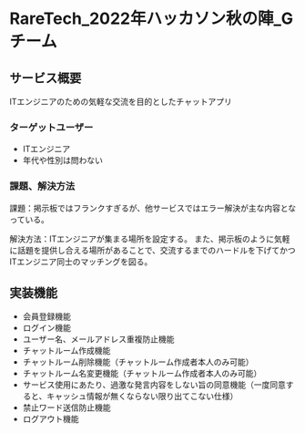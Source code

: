 # RareTech_2022年ハッカソン秋の陣_Gチーム

## サービス概要
ITエンジニアのための気軽な交流を目的としたチャットアプリ

### ターゲットユーザー
- ITエンジニア
- 年代や性別は問わない

### 課題、解決方法
課題：掲示板ではフランクすぎるが、他サービスではエラー解決が主な内容となっている。

解決方法：ITエンジニアが集まる場所を設定する。
また、掲示板のように気軽に話題を提供し合える場所があることで、交流するまでのハードルを下げてかつITエンジニア同士のマッチングを図る。

## 実装機能
- 会員登録機能
- ログイン機能
- ユーザー名、メールアドレス重複防止機能
- チャットルーム作成機能
- チャットルーム削除機能（チャットルーム作成者本人のみ可能）
- チャットルーム名変更機能（チャットルーム作成者本人のみ可能）
- サービス使用にあたり、過激な発言内容をしない旨の同意機能（一度同意すると、キャッシュ情報が無くならない限り出てこない仕様）
- 禁止ワード送信防止機能
- ログアウト機能
